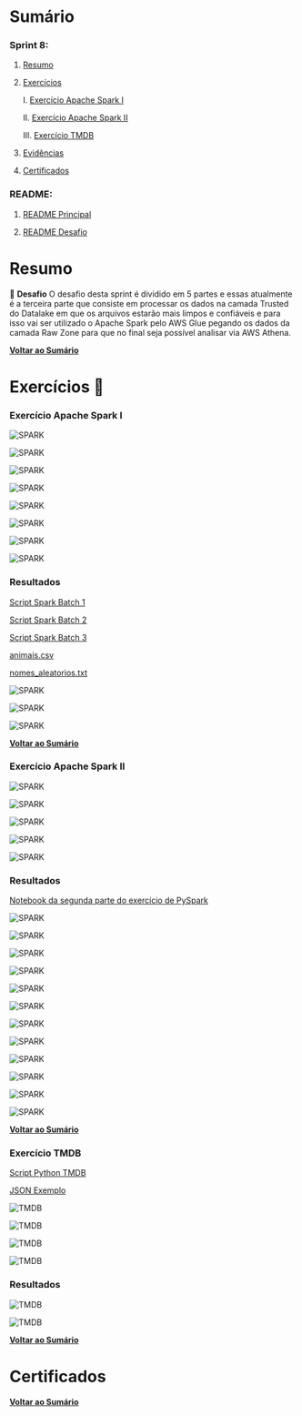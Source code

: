 # Sumário

### Sprint 8:

1. [Resumo](#resumo)

2. [Exercícios](#exercícios)

    I.    [Exercício Apache Spark I](#Exercício01)

    II.    [Exercício Apache Spark II](#Exercício02)

    III.   [Exercício TMDB](#Exercício03)

3. [Evidências](#evidências)

4. [Certificados](#certificados)

### README:

1. [README Principal](../README.md)

2. [README Desafio](<Desafio/README.md>)

# Resumo

🎯 **Desafio** O desafio desta sprint é dividido em 5 partes e essas atualmente é a terceira parte que consiste em processar os dados na camada Trusted do Datalake em que os arquivos estarão mais limpos e confiáveis e para isso vai ser utilizado o Apache Spark pelo AWS Glue pegando os dados da camada Raw Zone para que no final seja possível analisar via AWS Athena.

[**Voltar ao Sumário**](#sumário)

# Exercícios 🥋

<a id="Exercício01"></a>

### Exercício Apache Spark I

![SPARK](<../Sprint 8/Evidencias/Exercicios/PYSPARK/SPRINT_08_01_-_ENUNCIADO_PYSPARK.png>)

![SPARK](<../Sprint 8/Evidencias/Exercicios/PYSPARK/SPRINT_08_02_-_ENUNCIADO_PYSPARK.png>)

![SPARK](<../Sprint 8/Evidencias/Exercicios/PYSPARK/SPRINT_08_03_-_ENUNCIADO_PYSPARK.png>)

![SPARK](<../Sprint 8/Evidencias/Exercicios/PYSPARK/SPRINT_08_04_-_ENUNCIADO_PYSPARK.png>)

![SPARK](<../Sprint 8/Evidencias/Exercicios/PYSPARK/SPRINT_08_05_-_ENUNCIADO_PYSPARK.png>)

![SPARK](<../Sprint 8/Evidencias/Exercicios/PYSPARK/SPRINT_08_06_-_ENUNCIADO_PYSPARK.png>)

![SPARK](<../Sprint 8/Evidencias/Exercicios/PYSPARK/SPRINT_08_07_-_ENUNCIADO_PYSPARK.png>)

![SPARK](<../Sprint 8/Evidencias/Exercicios/PYSPARK/SPRINT_08_08_-_ENUNCIADO_PYSPARK.png>)

### Resultados

[Script Spark Batch 1](<../Sprint 8/Exercicios/SPARK_BATCH/spark_batch_1.py>)

[Script Spark Batch 2](<../Sprint 8/Exercicios/SPARK_BATCH/spark_batch_2.py>)

[Script Spark Batch 3](<../Sprint 8/Exercicios/SPARK_BATCH/spark_batch_3.py>)

[animais.csv](<../Sprint 8/Exercicios/SPARK_BATCH/csv/animais.csv>)

[nomes_aleatorios.txt](<../Sprint 8/Exercicios/SPARK_BATCH/txt/nomes_aleatorios.txt>)

![SPARK](<../Sprint 8/Evidencias/Exercicios/PYSPARK/SPRINT_08_01_-_BATCH_PYSPARK.png>)

![SPARK](<../Sprint 8/Evidencias/Exercicios/PYSPARK/SPRINT_08_02_-_BATCH_PYSPARK.png>)

![SPARK](<../Sprint 8/Evidencias/Exercicios/PYSPARK/SPRINT_08_03_-_BATCH_PYSPARK.png>)

[**Voltar ao Sumário**](#sumário)

<a id="Exercício02"></a>

### Exercício Apache Spark II

![SPARK](<../Sprint 8/Evidencias/Exercicios/PYSPARK/SPRINT_08_04_-_ENUNCIADO_PYSPARK.png>)

![SPARK](<../Sprint 8/Evidencias/Exercicios/PYSPARK/SPRINT_08_05_-_ENUNCIADO_PYSPARK.png>)

![SPARK](<../Sprint 8/Evidencias/Exercicios/PYSPARK/SPRINT_08_06_-_ENUNCIADO_PYSPARK.png>)

![SPARK](<../Sprint 8/Evidencias/Exercicios/PYSPARK/SPRINT_08_07_-_ENUNCIADO_PYSPARK.png>)

![SPARK](<../Sprint 8/Evidencias/Exercicios/PYSPARK/SPRINT_08_08_-_ENUNCIADO_PYSPARK.png>)

### Resultados

[Notebook da segunda parte do exercício de PySpark](<../Sprint 8/Exercicios/SPARK_BATCH/ex_pyspark.ipynb>)

![SPARK](<../Sprint 8/Evidencias/Exercicios/PYSPARK/SPRINT_08_01_-_PYSPARK.png>)

![SPARK](<../Sprint 8/Evidencias/Exercicios/PYSPARK/SPRINT_08_02_-_PYSPARK.png>)

![SPARK](<../Sprint 8/Evidencias/Exercicios/PYSPARK/SPRINT_08_03_-_PYSPARK.png>)

![SPARK](<../Sprint 8/Evidencias/Exercicios/PYSPARK/SPRINT_08_04_-_PYSPARK.png>)

![SPARK](<../Sprint 8/Evidencias/Exercicios/PYSPARK/SPRINT_08_05_-_PYSPARK.png>)

![SPARK](<../Sprint 8/Evidencias/Exercicios/PYSPARK/SPRINT_08_06_-_PYSPARK.png>)

![SPARK](<../Sprint 8/Evidencias/Exercicios/PYSPARK/SPRINT_08_07_-_PYSPARK.png>)

![SPARK](<../Sprint 8/Evidencias/Exercicios/PYSPARK/SPRINT_08_08_-_PYSPARK.png>)

![SPARK](<../Sprint 8/Evidencias/Exercicios/PYSPARK/SPRINT_08_09_-_PYSPARK.png>)

![SPARK](<../Sprint 8/Evidencias/Exercicios/PYSPARK/SPRINT_08_10_-_PYSPARK.png>)

![SPARK](<../Sprint 8/Evidencias/Exercicios/PYSPARK/SPRINT_08_11_-_PYSPARK.png>)

![SPARK](<../Sprint 8/Evidencias/Exercicios/PYSPARK/SPRINT_08_12_-_PYSPARK.png>)

[**Voltar ao Sumário**](#sumário)

<a id="Exercício03"></a>

### Exercício TMDB

[Script Python TMDB](<../Sprint 7/Exercicios/TMDB/ex_tmdb.py>)

[JSON Exemplo](<../Sprint 7/Exercicios/TMDB/JSON/filmes.json>)

![TMDB](<../Sprint 7/Evidencias/Exercicios/TMDB/SPRINT_07_01_API_TMDB_ENUNCIADO.png>)

![TMDB](<../Sprint 7/Evidencias/Exercicios/TMDB/SPRINT_07_02_API_TMDB_ENUNCIADO.png>)

![TMDB](<../Sprint 7/Evidencias/Exercicios/TMDB/SPRINT_07_03_API_TMDB_ENUNCIADO.png>)

![TMDB](<../Sprint 7/Evidencias/Exercicios/TMDB/SPRINT_07_04_API_TMDB_ENUNCIADO.png>)

### Resultados

![TMDB](<../Sprint 7/Evidencias/Exercicios/TMDB/SPRINT_07_01_API_TMDB.png>)

![TMDB](<../Sprint 7/Evidencias/Exercicios/TMDB/SPRINT_07_01_CONTA_TMDB.png>)

[**Voltar ao Sumário**](#sumário)

# Certificados

[**Voltar ao Sumário**](#sumário)